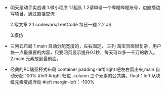 - 明天是动手实战课
    1.做小程序
        1.1组队
        1.2请申请一个哔哩哔哩账号，边直播边写项目，通过直播交流

    2.写文章
        2.1 codewars/LeetCode   每日一题
        2.2  JS

    3.模仿




- 三列式布局
    1.main 自动分配宽度的，左右固定， 三列
        淘宝页面很复杂，用户快一点最重要的内容，只要网页显示提升0.1秒，每天可以多一千万的收入。
    2.main 元素放到最前面，



- 经典的PC端圣杯式布局
    container padding-left|right 吧左右留出来,main 自动分配 100%
    #left #right 归位
    .column 三个元素的公共类，float：left
    从块级元素变成浮动
    #left  margin-left：-100%